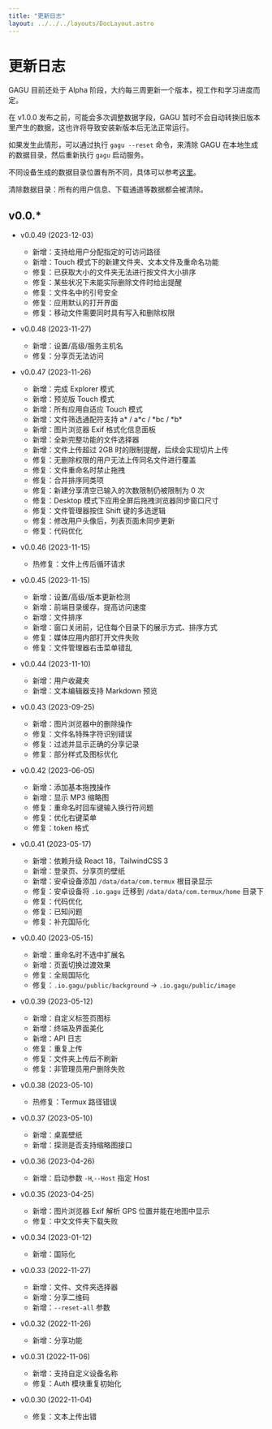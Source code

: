 ```yaml
---
title: "更新日志"
layout: ../../../layouts/DocLayout.astro
---
```


# 更新日志

GAGU 目前还处于 Alpha 阶段，大约每三周更新一个版本，视工作和学习进度而定。

在 v1.0.0 发布之前，可能会多次调整数据字段，GAGU 暂时不会自动转换旧版本里产生的数据，这也许将导致安装新版本后无法正常运行。

如果发生此情形，可以通过执行 `gagu --reset` 命令，来清除 GAGU 在本地生成的数据目录，然后重新执行 `gagu` 启动服务。

不同设备生成的数据目录位置有所不同，具体可以参考[这里](/docs/getting-started/usage.zh#工作空间)。

<div class="apply-tip">
清除数据目录：所有的用户信息、下载通道等数据都会被清除。
</div>

## v0.0.*

- v0.0.49 (2023-12-03)
  - 新增：支持给用户分配指定的可访问路径
  - 新增：Touch 模式下的新建文件夹、文本文件及重命名功能
  - 修复：已获取大小的文件夹无法进行按文件大小排序
  - 修复：某些状况下未能实际删除文件时给出提醒
  - 修复：文件名中的引号安全
  - 修复：应用默认的打开界面
  - 修复：移动文件需要同时具有写入和删除权限

- v0.0.48 (2023-11-27)
  - 新增：设置/高级/服务主机名
  - 修复：分享页无法访问

- v0.0.47 (2023-11-26)
  - 新增：完成 Explorer 模式
  - 新增：预览版 Touch 模式
  - 新增：所有应用自适应 Touch 模式
  - 新增：文件筛选通配符支持 a* / a*c / *bc / \*b\*
  - 新增：图片浏览器 Exif 格式化信息面板
  - 新增：全新完整功能的文件选择器
  - 新增：文件上传超过 2GB 时的限制提醒，后续会实现切片上传
  - 修复：无删除权限的用户无法上传同名文件进行覆盖
  - 修复：文件重命名时禁止拖拽
  - 修复：合并排序同类项
  - 修复：新建分享清空已输入的次数限制仍被限制为 0 次
  - 修复：Desktop 模式下应用全屏后拖拽浏览器同步窗口尺寸
  - 修复：文件管理器按住 Shift 键的多选逻辑
  - 修复：修改用户头像后，列表页面未同步更新
  - 修复：代码优化

- v0.0.46 (2023-11-15)
  - 热修复：文件上传后循环请求

- v0.0.45 (2023-11-15)
  - 新增：设置/高级/版本更新检测
  - 新增：前端目录缓存，提高访问速度
  - 新增：文件排序
  - 新增：窗口关闭前，记住每个目录下的展示方式、排序方式
  - 修复：媒体应用内部打开文件失败
  - 修复：文件管理器右击菜单错乱

- v0.0.44 (2023-11-10)
  - 新增：用户收藏夹
  - 新增：文本编辑器支持 Markdown 预览

- v0.0.43 (2023-09-25)
  - 新增：图片浏览器中的删除操作
  - 修复：文件名特殊字符识别错误
  - 修复：过滤并显示正确的分享记录
  - 修复：部分样式及图标优化

- v0.0.42 (2023-06-05)
  - 新增：添加基本拖拽操作
  - 新增：显示 MP3 缩略图
  - 修复：重命名时回车键输入换行符问题
  - 修复：优化右键菜单
  - 修复：token 格式

- v0.0.41 (2023-05-17)
  - 新增：依赖升级 React 18，TailwindCSS 3
  - 新增：登录页、分享页的壁纸
  - 新增：安卓设备添加 `/data/data/com.termux` 根目录显示
  - 修复：安卓设备将 `.io.gagu` 迁移到 `/data/data/com.termux/home` 目录下
  - 修复：代码优化
  - 修复：已知问题
  - 修复：补充国际化

- v0.0.40 (2023-05-15)
  - 新增：重命名时不选中扩展名
  - 新增：页面切换过渡效果
  - 修复：全局国际化
  - 修复：`.io.gagu/public/background` -> `.io.gagu/public/image`

- v0.0.39 (2023-05-12)
  - 新增：自定义标签页图标
  - 新增：终端及界面美化
  - 新增：API 日志
  - 修复：重复上传
  - 修复：文件夹上传后不刷新
  - 修复：非管理员用户删除失败

- v0.0.38 (2023-05-10)
  - 热修复：Termux 路径错误

- v0.0.37 (2023-05-10)
  - 新增：桌面壁纸
  - 新增：探测是否支持缩略图接口

- v0.0.36 (2023-04-26)
  - 新增：启动参数 `-H`,`--Host` 指定 Host

- v0.0.35 (2023-04-25)
  - 新增：图片浏览器 Exif 解析 GPS 位置并能在地图中显示
  - 修复：中文文件夹下载失败

- v0.0.34 (2023-01-12)
  - 新增：国际化

- v0.0.33 (2022-11-27)
  - 新增：文件、文件夹选择器
  - 新增：分享二维码
  - 新增：`--reset-all` 参数

- v0.0.32 (2022-11-26)
  - 新增：分享功能

- v0.0.31 (2022-11-06)
  - 新增：支持自定义设备名称
  - 修复：Auth 模块重复初始化

- v0.0.30 (2022-11-04)
  - 修复：文本上传出错
